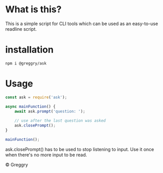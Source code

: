 # What is this?

This is a simple script for CLI tools which can be used as an easy-to-use readline script.

# installation

`npm i @greggry/ask`

# Usage

```js
const ask = require('ask');

async mainFunction() {
    await ask.prompt('question: ');
    
    // use after the last question was asked
    ask.closePrompt();
}

mainFunction();
```

ask.closePrompt() has to be used to stop listening to input. Use it once when there's no more input to be read.

© Greggry
